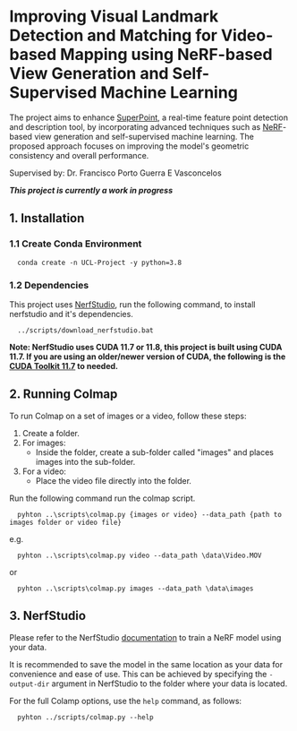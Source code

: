   # Improving Visual Landmark Detection and Matching for Video-based Mapping using NeRF-based View Generation and Self-Supervised Machine Learning

  The project aims to enhance [SuperPoint](https://arxiv.org/abs/1712.07629), a real-time feature point detection and description tool, by incorporating advanced techniques such as [NeRF](https://arxiv.org/abs/2003.08934)-based view generation and self-supervised machine learning. The proposed approach focuses on improving the model's geometric consistency and overall performance. 

  Supervised by: Dr. Francisco Porto Guerra E Vasconcelos

  ***This project is currently a work in progress***

  ## 1. Installation ##

  ### 1.1 Create Conda Environment ###

  ```
    conda create -n UCL-Project -y python=3.8
  ```

  ### 1.2 Dependencies ###

  This project uses [NerfStudio](https://github.com/nerfstudio-project/nerfstudio), run the following command, to install nerfstudio and it's dependencies.

  ```
    ../scripts/download_nerfstudio.bat
  ```

  **Note: NerfStudio uses CUDA 11.7 or 11.8, this project is built using CUDA 11.7. If you are using an older/newer version of CUDA, the following is the [CUDA Toolkit 11.7](https://developer.nvidia.com/cuda-11-7-0-download-archive) to needed.**


  ## 2. Running Colmap ##

  To run Colmap on a set of images or a video, follow these steps:
   1. Create a folder.
   2. For images:
      - Inside the folder, create a sub-folder called "images" and places images into the sub-folder.
  3. For a video:
      - Place the video file directly into the folder.


Run the following command run the colmap script.

  ```
    pyhton ..\scripts\colmap.py {images or video} --data_path {path to images folder or video file}
  ```

  e.g.
  ```
    pyhton ..\scripts\colmap.py video --data_path \data\Video.MOV
  ```
  or

  ```
    pyhton ..\scripts\colmap.py images --data_path \data\images
  ```
  
  ## 3. NerfStudio ##

  Please refer to the NerfStudio [documentation](https://docs.nerf.studio/en/latest/index.html) to train a NeRF model using your data.

 It is recommended to save the model in the same location as your data for convenience and ease of use. This can be achieved by specifying the `-output-dir` argument in NerfStudio to the folder where your data is located. 


  For the full Colamp options, use the `help` command, as follows:

  ```
    pyhton ../scripts/colmap.py --help
  ```


